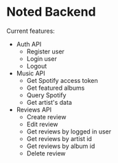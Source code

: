 # Noted Backend

Current features:
* Auth API
    - Register user
    - Login user
    - Logout
* Music API
    - Get Spotify access token
    - Get featured albums
    - Query Spotify
    - Get artist's data
 * Reviews API
    - Create review
    - Edit review
    - Get reviews by logged in user
    - Get reviews by artist id
    - Get reviews by album id
    - Delete review 

